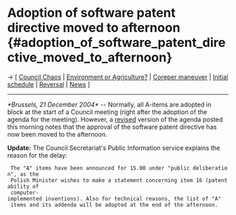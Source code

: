 # Adoption of software patent directive moved to afternoon {#adoption_of_software_patent_directive_moved_to_afternoon}

-\> \[ [ Council Chaos](Cons041217aEn "wikilink") \| [ Environment or
Agriculture?](Cons041217En "wikilink") \| [ Coreper
maneuver](Cons041215En "wikilink") \| [ Initial
schedule](Cons041213En "wikilink") \| [
Reversal](ConsRevers04En "wikilink") \| [ News](SwpatcninoEn "wikilink")
\]

------------------------------------------------------------------------

*\*Brussels, 21 December 2004\** \-- Normally, all A-items are adopted
in block at the start of a Council meeting (right after the adoption of
the agenda for the meeting). However, a
[revised](http://ue.eu.int/ueDocs/cms_Data/docs/pressData/en/agricult/83234.pdf "wikilink")
version of the agenda posted this morning notes that the approval of the
software patent directive has now been moved to the afternoon.

**Update:** The Council Secretariat\'s Public Information service
explains the reason for the delay:

` The "A" items have been announced for 15.00 under "public deliberation", as the`\
` Polish Minister wishes to make a statement concerning item 16 (patentability of`\
` computer-implemented inventions). Also for technical reasons, the list of "A"`\
` items and its addenda will be adopted at the end of the afternoon.`
